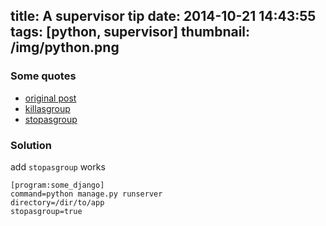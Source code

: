 title: A supervisor tip
date: 2014-10-21 14:43:55
tags: [python, supervisor]
thumbnail: /img/python.png
---

### Some quotes

- [original post](https://coderwall.com/p/4tcw7w)
- [killasgroup](https://github.com/Supervisor/supervisor/blob/d46baedb87e5fa4a98b9110074291630f366bf9f/CHANGES.txt#L116)
- [stopasgroup](https://github.com/Supervisor/supervisor/blob/d46baedb87e5fa4a98b9110074291630f366bf9f/CHANGES.txt#L53)


### Solution

add `stopasgroup` works

```
[program:some_django]
command=python manage.py runserver
directory=/dir/to/app
stopasgroup=true
```